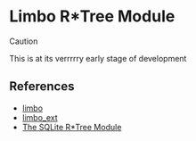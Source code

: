 # Limbo R\*Tree Module

> [!CAUTION]
> This is at its verrrrry early stage of development

## References

- [limbo](https://github.com/tursodatabase/limbo/)
- [limbo_ext](https://crates.io/crates/limbo_ext)
- [ The SQLite R\*Tree Module](https://www.sqlite.org/rtree.html)